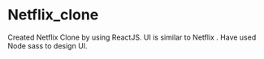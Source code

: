 # Netflix_clone
Created Netflix Clone by using ReactJS. 
UI is similar to Netflix . 
Have used Node sass to design UI.
